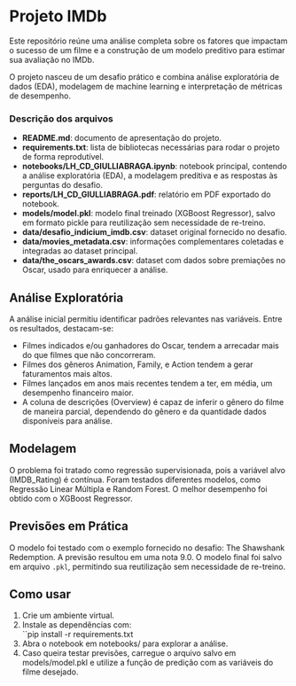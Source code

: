 # Projeto IMDb

Este repositório reúne uma análise completa sobre os fatores que impactam o sucesso de um filme e a construção de um modelo preditivo para estimar sua avaliação no IMDb.

O projeto nasceu de um desafio prático e combina análise exploratória de dados (EDA), modelagem de machine learning e interpretação de métricas de desempenho.

### Descrição dos arquivos

- **README.md**: documento de apresentação do projeto.
- **requirements.txt**: lista de bibliotecas necessárias para rodar o projeto de forma reprodutível.  
- **notebooks/LH_CD_GIULLIABRAGA.ipynb**: notebook principal, contendo a análise exploratória (EDA), a modelagem preditiva e as respostas às perguntas do desafio.  
- **reports/LH_CD_GIULLIABRAGA.pdf**: relatório em PDF exportado do notebook.
- **models/model.pkl**: modelo final treinado (XGBoost Regressor), salvo em formato pickle para reutilização sem necessidade de re-treino.  
- **data/desafio_indicium_imdb.csv**: dataset original fornecido no desafio.  
- **data/movies_metadata.csv**: informações complementares coletadas e integradas ao dataset principal.  
- **data/the_oscars_awards.csv**: dataset com dados sobre premiações no Oscar, usado para enriquecer a análise.  

## Análise Exploratória

A análise inicial permitiu identificar padrões relevantes nas variáveis. Entre os resultados, destacam-se:

- Filmes indicados e/ou ganhadores do Oscar, tendem a arrecadar mais do que filmes que não concorreram.
- Filmes dos gêneros Animation, Family, e Action tendem a gerar faturamentos mais altos.
- Filmes lançados em anos mais recentes tendem a ter, em média, um desempenho financeiro maior.
- A coluna de descrições (Overview) é capaz de inferir o gênero do filme de maneira parcial, dependendo do gênero e da quantidade dados disponíveis para análise.

## Modelagem

O problema foi tratado como regressão supervisionada, pois a variável alvo (IMDB_Rating) é contínua.
Foram testados diferentes modelos, como Regressão Linear Múltipla e Random Forest. O melhor desempenho foi obtido com o XGBoost Regressor.

## Previsões em Prática

O modelo foi testado com o exemplo fornecido no desafio: The Shawshank Redemption. A previsão resultou em uma nota 9.0. O modelo final foi salvo em arquivo `.pkl`, permitindo sua reutilização sem necessidade de re-treino.

## Como usar

1. Crie um ambiente virtual.  
2. Instale as dependências com:  
   ``pip install -r requirements.txt
3. Abra o notebook em notebooks/ para explorar a análise.
4. Caso queira testar previsões, carregue o arquivo salvo em models/model.pkl e utilize a função de predição com as variáveis do filme desejado.
